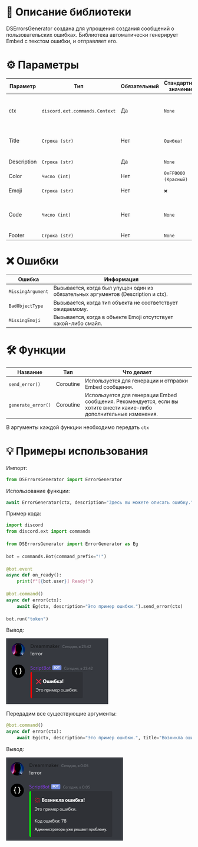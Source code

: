 # 📖 Описание библиотеки

DSErrorsGenerator создана для упрощения создания сообщений о пользовательских ошибках. Библиотека автоматически генерирует Embed с текстом ошибки, и отправляет его.

# ⚙️ Параметры

Параметр | Тип | Обязательный | Стандартное значение | Информация |
--- | --- | --- | --- |---
ctx | `discord.ext.commands.Context` | Да | `None` | Используется для автоматической отправки сообщения.
Title | `Строка (str)` | Нет | `Ошибка!` | Заголовок эмбеда, сообщающий об ошибке.
Description | `Строка (str)` | Да | `None` | Описание ошибки.
Color | `Число (int)` | Нет | `0xFF0000 (Красный)` | Цвет эмбеда.
Emoji | `Строка (str)` | Нет | `❌` | Смайл в заголовке.
Code | `Число (int)` | Нет | `None` | Код ошибки (если имеется). Находится ниже описания ошибки.
Footer | `Строка (str)` | Нет | `None` | Футер эмбеда.

# ❌ Ошибки

Ошибка | Информация
--- | --- 
`MissingArgument` | Вызывается, когда был упущен один из обязательных аргументов (Description и ctx).
`BadObjectType` | Вызывается, когда тип объекта не соответствует ожидаемому.
`MissingEmoji` | Вызывается, когда в объекте Emoji отсутствует какой-либо смайл.

# 🛠️ Функции

Название | Тип | Что делает
--- | --- | ---
`send_error()` | Coroutine | Используется для генерации и отправки Embed сообщения.
`generate_error()` | Coroutine | Используется для генерации Embed сообщения. Рекомендуется, если вы хотите внести какие-либо дополнительные изменения.

В аргументы каждой функции необходимо передать `ctx`

# 💡 Примеры использования

Импорт:
```py
from DSErrorsGenerator import ErrorGenerator
```

Использование функции:
```py
await ErrorGenerator(ctx, description="Здесь вы можете описать ошибку.", <Other arguments>).function(ctx)
```

Пример кода:
```py
import discord
from discord.ext import commands

from DSErrorsGenerator import ErrorGenerator as Eg

bot = commands.Bot(command_prefix="!")

@bot.event
async def on_ready():
    print(f"[{bot.user}] Ready!")

@bot.command()
async def error(ctx):
    await Eg(ctx, description="Это пример ошибки.").send_error(ctx)

bot.run("token")
```

Вывод:

![First example of russian documentation](screenshots/example-ru-1.png)

Передадим все существующие аргументы:
```py
@bot.command()
async def error(ctx):
    await Eg(ctx, description="Это пример ошибки.", title="Возникла ошибка!", color=0x00FF00, code=78, emoji="💢", footer="Администраторы уже решают эту проблему.").send_error(ctx)
```

Вывод:

![Second example of russian documentation](screenshots/example-ru-2.png)

